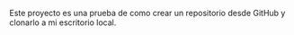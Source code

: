 Este proyecto es una prueba de como crear un repositorio desde GitHub y clonarlo a mi escritorio local.
